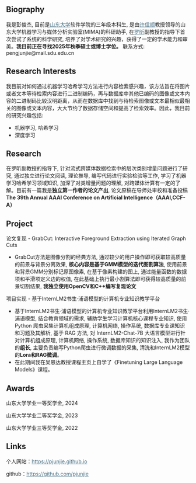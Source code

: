 ## Biography
<p>我是彭俊杰, 目前是<a style="color:#476f83" href="https://www.sdu.edu.cn/index.htm">山东大学</a>软件学院的三年级本科生, 是由<a style="color:#476f83" href="https://faculty.sdu.edu.cn/xuxinshun/zh_CN/index.htm">许信顺</a>教授领导的山东大学机器学习与媒体分析实验室(MIMA)的科研助手, 在<a style="color:#476f83" href="https://faculty.sdu.edu.cn/luoxin/zh_CN/index.htm">罗昕</a>副教授的指导下首次尝试了系统的科学研究, 培养了对学术研究的兴趣，获得了一定的学术能力和审美。<b>我目前正在寻找2025年秋季硕士或博士学位。</b> 联系方式: pengjunjie@mail.sdu.edu.cn </p>

## Research Interests
<p>我目前对如何通过机器学习哈希学习方法进行内容检索感兴趣，该方法旨在将图片或者文本等待检索内容进行二进制编码，再与数据库中其他已编码的图像或文本内容的二进制码比较汉明距离，从而在数据库中找到与待检索图像或文本最相似最相关的图像或文本内容，大大节约了数据存储空间和提高了检索效率。因此，我目前的研究兴趣包括:</p>
<ul>
    <li>机器学习, 哈希学习</li>
    <li>深度学习</li>
</ul>

## Research
<p>在罗昕副教授的指导下, 针对流式跨媒体数据检索中的层次类别增量问题进行了研究, 通过独立进行论文阅读, 理论推导, 编写代码进行实验检验等工作, 学习了机器学习哈希学习领域知识, 加深了对类增量问题的理解, 对跨媒体计算有一定的了解。目前有一篇我是<b>独立第一作者的论文产出</b>, 论文原稿在导师处审校和准备投稿<b>The 39th Annual AAAI Conference on Artificial Intelligence（AAAI,CCF-A）</b></p>

## Project
<p>论文复现 - GrabCut: Interactive Foreground Extraction using Iterated Graph Cuts</p>
   <ul>
       <li>GrabCut方法是图像分割的经典方法, 通过较少的用户操作即可获取较高质量的前景与背景分离效果, <b>核心内容是基于GMM模型的迭代图割算法</b>, 使用前景和背景GMM分别标记原图像素, 在基于像素构建的图上, 通过能量函数的数据项和平滑项定义边的权值, 在此基础上执行最小割算法即可获得较高质量的前景切割结果, <b>我独立使用OpenCV和C++编写复现论文</b></li>
   </ul>
<p>项目实现 - 基于InternLM2书生·浦语模型的计算机专业知识教学平台</p>
   <ul>
       <li>基于InternLM2书生·浦语模型的计算机专业知识教学平台利用InternLM2书生·浦语模型, 结合教育领域的需求, 辅助学生学习计算机核心课程专业知识, 使用 Python 爬虫采集计算机组成原理, 计算机网络, 操作系统, 数据库专业课知识和习题及其解析, 基于 RAG 方法, 对 InternLM2-Chat-7B 大语言模型进行针对计算机组成原理, 计算机网络, 操作系统, 数据库知识的知识注入, 我作为团队的<b>组长</b>, 主要负责编写Python爬虫进行微调数据的采集, 清洗和InternLM2模型的<b>Lora和RAG微调</b>。</li>
       <li>在此期间我在吴恩达教授课程主页上自学了《Finetuning Large Language Models》课程。</li>
    </ul>

## Awards
<p>山东大学学业一等奖学金, 2024</p>
<p>山东大学学业二等奖学金, 2023</p>
<p>山东大学学业三等奖学金, 2022</p>

## Links
<p>个人网站：<a style="color:#476f83" href="https://pjunjie.github.io">https://pjunjie.github.io</a></p>
<p>github：<a style="color:#476f83" href="https://github.com/pjunjie">https://github.com/pjunjie</a></p>

